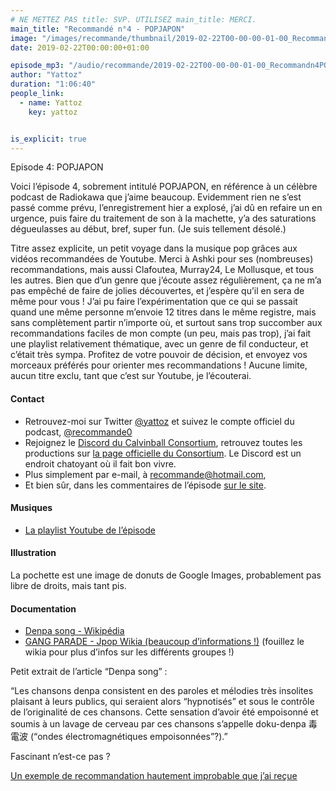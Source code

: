 ```yaml
---
# NE METTEZ PAS title: SVP. UTILISEZ main_title: MERCI.
main_title: "Recommandé n°4 - POPJAPON"
image: "/images/recommande/thumbnail/2019-02-22T00-00-00-01-00_Recommandn4POPJAPON.jpg"
date: 2019-02-22T00:00:00+01:00

episode_mp3: "/audio/recommande/2019-02-22T00-00-00-01-00_Recommandn4POPJAPON.mp3"
author: "Yattoz"
duration: "1:06:40"
people_link: 
  - name: Yattoz
    key: yattoz


is_explicit: true
---
```


<PodcastHeader/>

<!-- ECRIRE LA DESCRIPTION DE L'EPISODE SOUS CETTE LIGNE -->


 Episode 4: POPJAPON 

<p>Voici l’épisode 4, sobrement intitulé POPJAPON, en référence à un célèbre podcast de Radiokawa que j’aime beaucoup. Evidemment rien ne s’est passé comme prévu, l’enregistrement hier a explosé, j’ai dû en refaire un en urgence, puis faire du traitement de son à la machette, y’a des saturations dégueulasses au début, bref, super fun. (Je suis tellement désolé.)</p>

<p>Titre assez explicite, un petit voyage dans la musique pop grâces aux vidéos recommandées de Youtube. Merci à Ashki pour ses (nombreuses) recommandations, mais aussi Clafoutea, Murray24, Le Mollusque, et tous les autres. Bien que d’un genre que j’écoute assez régulièrement, ça ne m’a pas empêché de faire de jolies découvertes, et j’espère qu’il en sera de même pour vous ! J’ai pu faire l’expérimentation que ce qui se passait quand une même personne m’envoie 12 titres dans le même registre, mais sans complètement partir n’importe où, et surtout sans trop succomber aux recommandations faciles de mon compte (un peu, mais pas trop), j’ai fait une playlist relativement thématique, avec un genre de fil conducteur, et c’était très sympa.
Profitez de votre pouvoir de décision, et envoyez vos morceaux préférés pour orienter mes recommandations ! Aucune limite, aucun titre exclu, tant que c’est sur Youtube, je l’écouterai.</p>

<h4>Contact</h4>

<ul>
  <li>Retrouvez-moi sur Twitter <a href="https://twitter.com/yattoz" rel="nofollow">@yattoz</a> et suivez le compte officiel du podcast, <a href="https://twitter.com/recommande0" rel="nofollow">@recommande0</a></li>
  <li>Rejoignez le <a href="https://discord.gg/4RnA9v7" rel="nofollow">Discord du Calvinball Consortium</a>, retrouvez toutes les productions sur <a href="https://calvinballradio.wordpress.com/" rel="nofollow">la page officielle du Consortium</a>. Le Discord est un endroit chatoyant où il fait bon vivre.</li>
  <li>Plus simplement par e-mail, à <a href="mailto:recommande@hotmail.com" rel="nofollow">recommande@hotmail.com</a>,</li>
  <li>Et bien sûr, dans les commentaires de l’épisode <a href="https://recommande.duckdns.org" rel="nofollow">sur le site</a>.</li>
</ul>

<h4>Musiques</h4>

<ul>
  <li><a href="https://www.youtube.com/playlist?list=PLNjXbZkItxtZlMdItTjDw1cgLvKkVg40K" rel="nofollow">La playlist Youtube de l’épisode</a></li>
</ul>

<h4>Illustration</h4>

<p>La pochette est une image de donuts de Google Images, probablement pas libre de droits, mais tant pis.</p>

<h4>Documentation</h4>

<ul>
  <li><a href="https://fr.wikipedia.org/wiki/Denpa_(musique)" rel="nofollow">Denpa song - Wikipédia</a></li>
  <li><a href="https://jpop.fandom.com/wiki/GANG_PARADE" rel="nofollow">GANG PARADE - Jpop Wikia (beaucoup d’informations !)</a> (fouillez le wikia pour plus d’infos sur les différents groupes !)</li>
</ul>

<p>Petit extrait de l’article “Denpa song” :</p>

<p>“Les chansons denpa consistent en des paroles et mélodies très insolites plaisant à leurs publics, qui seraient alors “hypnotisés” et sous le contrôle de l’originalité de ces chansons. Cette sensation d’avoir été empoisonné et soumis à un lavage de cerveau par ces chansons s’appelle doku-denpa 毒電波 (“ondes électromagnétiques empoisonnées”?).”</p>

<p>Fascinant n’est-ce pas ?</p>

<p><a href="https://www.youtube.com/watch?v=JQveNljnisE" rel="nofollow">Un exemple de recommandation hautement improbable que j’ai reçue</a></p>


